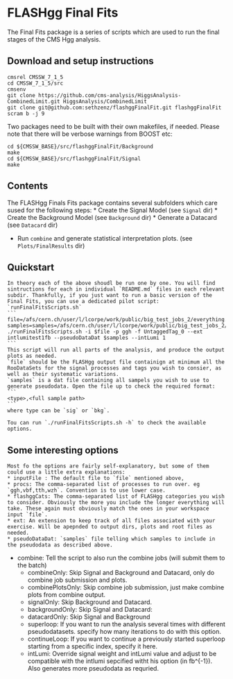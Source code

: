 # FLASHgg Final Fits
The Final Fits package is a series of scripts which are used to run the final stages of the CMS Hgg analysis. 
## Download and setup instructions
```
cmsrel CMSSW_7_1_5
cd CMSSW_7_1_5/src
cmsenv
git clone https://github.com/cms-analysis/HiggsAnalysis-CombinedLimit.git HiggsAnalysis/CombinedLimit
git clone git@github.com:sethzenz/flashggFinalFit.git flashggFinalFit
scram b -j 9
```

Two packages need to be built with their own makefiles, if needed.  Please note that there will be verbose warnings from BOOST etc:

```
cd ${CMSSW_BASE}/src/flashggFinalFit/Background
make
cd ${CMSSW_BASE}/src/flashggFinalFit/Signal
make
```

## Contents
The FLASHgg Finals Fits package contains several subfolders which care sused for the following steps:
	* Create the Signal Model (see `Signal` dir)
	* Create the Background Model (see `Background` dir)
	* Generate a Datacard (see `Datacard` dir)
* Run `combine` and generate statistical interpretation plots. (see `Plots/FinalResults` dir)


## Quickstart

	In theory each of the above shoudl be run one by one. You will find sintructions for each in individual `README.md` files in each relevant subdir. Thankfully, if you just want to run a basic version of the Final Fits, you can use a dedicated pilot script: `runFinalFitsScripts.sh`
	```
	file=/afs/cern.ch/user/l/lcorpe/work/public/big_test_jobs_2/everything.root
	samples=samples=/afs/cern.ch/user/l/lcorpe/work/public/big_test_jobs_2/samples.txt
	./runFinalFitsScripts.sh -i $file -p ggh -f UntaggedTag_0 --ext intlumitest1fb --pseudoDataDat $samples --intLumi 1
	```
	This script will run all parts of the analysis, and produce the output plots as needed.
	`file` should be the FLASHgg output file containign at minimum all the RooDataSets for the signal processes and tags you wish to consier, as well as their systematic variations.
	`samples` is a dat file containing all sampels you wish to use to generate pseudodata. Open the file up to check the required format: 
	```
	<type>,<full sample path>
	```
	where type can be `sig` or `bkg`.

	Tou can run `./runFinalFitsScripts.sh -h` to check the available options.

## Some interesting options

	Most fo the options are fairly self-explanatory, but some of them could use a little extra explanations:
	* inputFile : The default file to `file` mentioned above,
	* procs: The comma-separated list of processes to run over. eg `ggh,vbf,tth,wzh`. Convention is to use lower case.
	* flashggCats: The comma-separated list of FLASHgg categories you wish to consider. Obviously the more you include the longer everything will take. These again must obviously match the ones in your workspace input `file`.
	* ext: An extension to keep track of all files associated with your exercise. Will be apepnded to output dirs, plots and root files as needed.
	* pseudoDataDat: `samples` file telling which samples to include in the pseudodata as described above.
* combine: Tell the script to also run the combine jobs (will submit them to the batch)
	* combineOnly: Skip Signal and Background and Datacard, only do combine job submission and plots.
	* combinePlotsOnly: Skip combine job submission, just make combine plots from combine output.
	* signalOnly: Skip Background and Datacard. 
	* backgroundOnly: Skip Signal and Datacard:
	* datacardOnly: Skip Signal and Background
	* superloop: If you want to run the analysis several times with different pseudodatasets. specify how many iterations to do with this option. 
	* continueLoop: If you want to continue a previously started superloop starting from a specific index, specify it here.
	* intLumi: Override signal weight and intLumi value and adjust to be compatible with the intlumi sepcified witht his option (in fb^{-1}). Also generates more pseudodata as requried.


